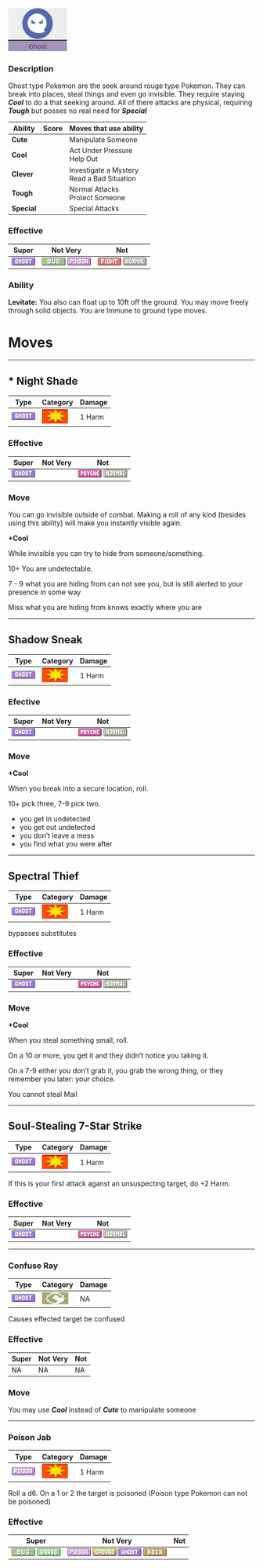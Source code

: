 ﻿![ghost](images/ghost.png)

### Description

Ghost type Pokemon are the seek around rouge type Pokemon. They can break into places, steal things and even go invisible. They require staying ***Cool*** to do a that seeking around. All of there attacks are physical, requiring ***Tough*** but posses no real need for ***Special***

 |      Ability                   | Score | Moves that use ability                         |
 |--------------------------------|---------|-----------------------------|
 | **Cute**  | | Manipulate Someone <br/> |
 | **Cool**  | | Act Under Pressure <br/> Help Out |
 | **Clever**| | Investigate a Mystery <br/> Read a Bad Situation |
 | **Tough** | | Normal Attacks <br/> Protect Someone |
 | **Special** | | Special Attacks <br/> |

### Effective

 |   Super                      | Not Very                                                 | Not                                                           |
 |------------------------------|----------------------------------------------------------|---------------------------------------------------------------|
 |  ![](images/GhostIC_Big.webp)|  ![](images/BugIC_Big.webp) ![](images/PoisonIC_Big.webp)|  ![](images/FightingIC_Big.webp) ![](images/NormalIC_Big.webp)|


### Ability

**Levitate:**   You also can float up to 10ft off the ground. You  may  move  freely  through  solid  objects. You are Immune to ground type moves.

# Moves

---
##  * Night Shade


 | Type        | Category   | Damage      |
 | ----------- | ------------ | ----------- |
 | ![](images/GhostIC_Big.webp) | ![](images/physical.png)| 1 Harm|


### Effective

 |   Super                      | Not Very | Not                                                          |
 |------------------------------|----------|--------------------------------------------------------------|
 |  ![](images/GhostIC_Big.webp)|          |  ![](images/PsychicIC_Big.webp) ![](images/NormalIC_Big.webp)|

### Move

 You can go invisible outside of combat. Making a roll of any kind (besides using this ability) will make you instantly visible again.

**+Cool**

While invisible you can try to hide from someone/something.

10+ You are undetectable.

7 - 9 what you are hiding from can not see you, but is still alerted to your presence in some way

Miss what you are hiding from knows exactly where you are

---

## Shadow Sneak

 | Type        | Category   | Damage      |
 | ----------- | ------------ | ----------- |
 | ![](images/GhostIC_Big.webp) | ![](images/physical.png)| 1 Harm |

### Efective

 |   Super                      | Not Very | Not                                                          |
 |------------------------------|----------|--------------------------------------------------------------|
 |  ![](images/GhostIC_Big.webp)|          |  ![](images/PsychicIC_Big.webp) ![](images/NormalIC_Big.webp)|

### Move

**+Cool**

When you break into a secure location,
roll.

10+ pick three, 7-9 pick two.


* you get in undetected
* you get out undetected
* you don’t leave a mess
* you find what you were after

---

## Spectral Thief

 | Type        | Category   | Damage      |
 | ----------- | ------------ | ----------- |
 | ![](images/GhostIC_Big.webp) | ![](images/physical.png)| 1 Harm |

bypasses substitutes

### Effective

 |   Super                      | Not Very | Not                                                          |
 |------------------------------|----------|--------------------------------------------------------------|
 |  ![](images/GhostIC_Big.webp)|          |  ![](images/PsychicIC_Big.webp) ![](images/NormalIC_Big.webp)|

### Move

**+Cool**

When you steal something small, roll.

On a 10 or more, you get it and they didn’t
notice you taking it.

On a 7-9 either you don’t grab
it, you grab the wrong thing, or they remember you
later: your choice.

You cannot steal Mail

---

## Soul-Stealing 7-Star Strike

 | Type        | Category   | Damage      |
 | ----------- | ------------ | ----------- |
 | ![](images/GhostIC_Big.webp) | ![](images/physical.png)| 1 Harm |

If this is your first attack aganst an unsuspecting target, do +2 Harm.

### Effective

 |   Super                      | Not Very | Not                                                          |
 |------------------------------|----------|--------------------------------------------------------------|
 |  ![](images/GhostIC_Big.webp)|          |  ![](images/PsychicIC_Big.webp) ![](images/NormalIC_Big.webp)|

---

### Confuse Ray

 | Type        | Category   | Damage      |
 | ----------- | ------------ | ----------- |
 | ![](images/GhostIC_Big.webp) | ![](images/status.png)| NA |

Causes effected target be confused


### Effective

 |   Super| Not Very| Not |
 |--------|---------|-----|
 |  NA    |  NA     |  NA |

### Move


You may use ***Cool*** instead of ***Cute*** to manipulate someone


---

### Poison Jab

| Type        | Category   | Damage      |
 | ----------- | ------------ | ----------- |
 | ![](images/PoisonIC_Big.webp)| ![](images/physical.png)| 1 Harm |

Roll a d6. On a 1 or 2 the target is poisoned (Poison type Pokemon can not be poisoned)

### Effective

 |   Super                                                 | Not Very                                                                                                            | Not|
 |---------------------------------------------------------|---------------------------------------------------------------------------------------------------------------------|----|
 |  ![](images/BugIC_Big.webp) ![](images/GrassIC_Big.webp)| ![](images/PoisonIC_Big.webp) ![](images/GroundIC_Big.webp) ![](images/GhostIC_Big.webp) ![](images/RockIC_Big.webp)|    |
